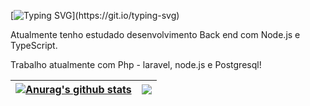 [![Typing SVG](https://readme-typing-svg.demolab.com/?color=ff79c6&lines=👋+Olá,+Eu+sou+Caio!!!;Seja+Bem+Vindo!!!)](https://git.io/typing-svg)

Atualmente tenho estudado desenvolvimento Back end com Node.js e TypeScript.

Trabalho atualmente com Php - laravel, node.js e Postgresql!

| <a href="https://github.com/anuraghazra/github-readme-stats"><img align="center" src="https://github-readme-stats.vercel.app/api?username=CaioIOX&show_icons=true&include_all_commits=true&theme=dark&hide_border=true" alt="Anurag's github stats" /></a> | <a href="https://github.com/anuraghazra/github-readme-stats"><img align="center" src="https://github-readme-stats.vercel.app/api/top-langs/?username=CaioIOX&layout=compact&theme=dark&hide_border=true" /></a> |
| ------------- | ------------- |
